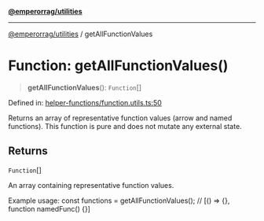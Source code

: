 [**@emperorrag/utilities**](../README.md)

***

[@emperorrag/utilities](../globals.md) / getAllFunctionValues

# Function: getAllFunctionValues()

> **getAllFunctionValues**(): `Function`[]

Defined in: [helper-functions/function.utils.ts:50](https://github.com/EmperorRAG/my-projects-monorepo/blob/e2bd1d08dbedaf6b4d2837cf58e4e4885a5e09fe/libs/utilities/src/lib/helper-functions/function.utils.ts#L50)

Returns an array of representative function values (arrow and named functions).
This function is pure and does not mutate any external state.

## Returns

`Function`[]

An array containing representative function values.

Example usage:
  const functions = getAllFunctionValues();
  // [() => {}, function namedFunc() {}]
